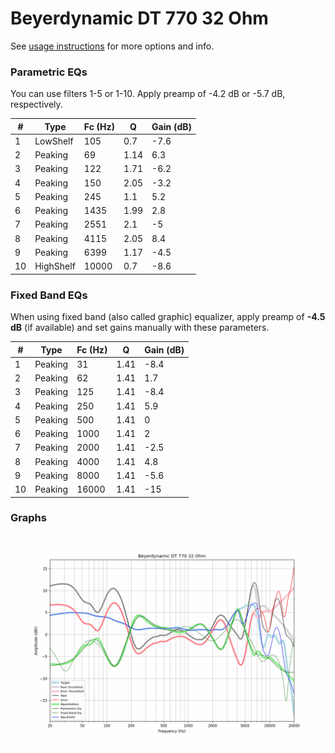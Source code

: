# Beyerdynamic DT 770 32 Ohm
See [usage instructions](https://github.com/jaakkopasanen/AutoEq#usage) for more options and info.

### Parametric EQs
You can use filters 1-5 or 1-10. Apply preamp of -4.2 dB or -5.7 dB, respectively.

|   # | Type      |   Fc (Hz) |    Q |   Gain (dB) |
|-----|-----------|-----------|------|-------------|
|   1 | LowShelf  |       105 | 0.7  |        -7.6 |
|   2 | Peaking   |        69 | 1.14 |         6.3 |
|   3 | Peaking   |       122 | 1.71 |        -6.2 |
|   4 | Peaking   |       150 | 2.05 |        -3.2 |
|   5 | Peaking   |       245 | 1.1  |         5.2 |
|   6 | Peaking   |      1435 | 1.99 |         2.8 |
|   7 | Peaking   |      2551 | 2.1  |        -5   |
|   8 | Peaking   |      4115 | 2.05 |         8.4 |
|   9 | Peaking   |      6399 | 1.17 |        -4.5 |
|  10 | HighShelf |     10000 | 0.7  |        -8.6 |

### Fixed Band EQs
When using fixed band (also called graphic) equalizer, apply preamp of **-4.5 dB** (if available) and set gains manually with these parameters.

|   # | Type    |   Fc (Hz) |    Q |   Gain (dB) |
|-----|---------|-----------|------|-------------|
|   1 | Peaking |        31 | 1.41 |        -8.4 |
|   2 | Peaking |        62 | 1.41 |         1.7 |
|   3 | Peaking |       125 | 1.41 |        -8.4 |
|   4 | Peaking |       250 | 1.41 |         5.9 |
|   5 | Peaking |       500 | 1.41 |         0   |
|   6 | Peaking |      1000 | 1.41 |         2   |
|   7 | Peaking |      2000 | 1.41 |        -2.5 |
|   8 | Peaking |      4000 | 1.41 |         4.8 |
|   9 | Peaking |      8000 | 1.41 |        -5.6 |
|  10 | Peaking |     16000 | 1.41 |       -15   |

### Graphs
![](./Beyerdynamic%20DT%20770%2032%20Ohm.png)
